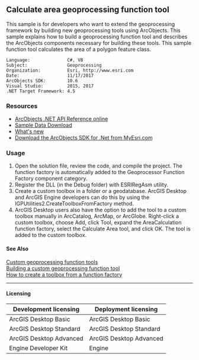 ## Calculate area geoprocessing function tool

This sample is for developers who want to extend the geoprocessing framework by building new geoprocessing tools using ArcObjects. This sample explains how to build a geoprocessing function tool and describes the ArcObjects components necessary for building these tools. This sample function tool calculates the area of a polygon feature class.  


<!-- TODO: Fill this section below with metadata about this sample-->
```
Language:              C#, VB
Subject:               Geoprocessing
Organization:          Esri, http://www.esri.com
Date:                  11/17/2017
ArcObjects SDK:        10.6
Visual Studio:         2015, 2017
.NET Target Framework: 4.5
```

### Resources

* [ArcObjects .NET API Reference online](http://desktop.arcgis.com/en/arcobjects/latest/net/webframe.htm)  
* [Sample Data Download](../../releases)  
* [What's new](http://desktop.arcgis.com/en/arcobjects/latest/net/webframe.htm#91cabc68-2271-400a-8ff9-c7fb25108546.htm)  
* [Download the ArcObjects SDK for .Net from MyEsri.com](https://my.esri.com/)  

### Usage
1. Open the solution file, review the code, and compile the project. The function factory is automatically added to the Geoprocessor Function Factory component category.  
1. Register the DLL (in the Debug folder) with ESRIRegAsm utility.   
1. Create a custom toolbox in a folder or a geodatabase. ArcGIS Desktop and ArcGIS Engine developers can do this by using the IGPUtilities2.CreateToolboxFromFactory method.  
1. ArcGIS Desktop users also have the option to add the tool to a custom toolbox manually in ArcCatalog, ArcMap, or ArcGlobe. Right-click a custom toolbox, choose Add, click Tool, expand the AreaCalculation function factory, select the Calculate Area tool, and click OK. The tool is added to the custom toolbox.  







#### See Also  
[Custom geoprocessing function tools](http://desktop.arcgis.com/search/?q=Custom%20geoprocessing%20function%20tools&p=0&language=en&product=arcobjects-sdk-dotnet&version=&n=15&collection=help)  
[Building a custom geoprocessing function tool](http://desktop.arcgis.com/search/?q=Building%20a%20custom%20geoprocessing%20function%20tool&p=0&language=en&product=arcobjects-sdk-dotnet&version=&n=15&collection=help)  
[How to create a toolbox from a function factory](http://desktop.arcgis.com/search/?q=How%20to%20create%20a%20toolbox%20from%20a%20function%20factory&p=0&language=en&product=arcobjects-sdk-dotnet&version=&n=15&collection=help)  


---------------------------------

#### Licensing  
| Development licensing | Deployment licensing | 
| ------------- | ------------- | 
| ArcGIS Desktop Basic | ArcGIS Desktop Basic |  
| ArcGIS Desktop Standard | ArcGIS Desktop Standard |  
| ArcGIS Desktop Advanced | ArcGIS Desktop Advanced |  
| Engine Developer Kit | Engine |  


